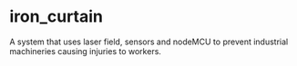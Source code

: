 # iron_curtain
A system that uses laser field, sensors and nodeMCU to prevent industrial machineries causing injuries to workers.
